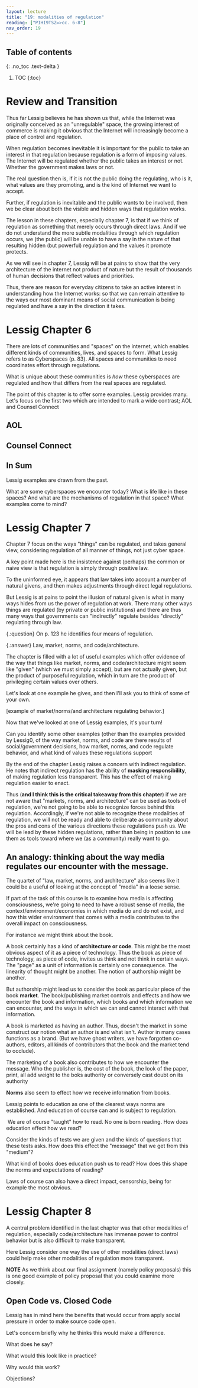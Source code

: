 ```yaml
---
layout: lecture
title: "19: modalities of regulation"
reading: ["PIHI9TSZ=>cc. 6-8"]
nav_order: 19
---
```


## Table of contents
{: .no_toc .text-delta } 
1. TOC 
{:toc}


# Review and Transition

Thus far Lessig believes he has shown us that, while the Internet was originally conceived as an "unregulable" space, the growing interest of commerce is making it obvious that the Internet will increasingly become a place of control and regulation.

When regulation becomes inevitable it is important for the public to take an interest in that regulation because regulation is a form of imposing values. The Internet will be regulated whether the public takes an interest or not. Whether the government makes laws or not. 

The real question then is, if it is not the public doing the regulating, who is it, what values are they promoting, and is the kind of Internet we want to accept. 

Further, if regulation is inevitable and the public wants to be involved, then we be clear about both the visible and hidden ways that regulation works.

The lesson in these chapters, especially chapter 7, is that if we think of regulation as something that merely occurs through direct laws. And if we do not understand the more subtle modalities through which regulation occurs, we (the public) will be unable to have a say in the nature of that resulting hidden (but powerful) regulation and the values it promote protects. 

As we will see in chapter 7, Lessig will be at pains to show that the very architecture of the internet not product of nature but the result of thousands of human decisions that reflect values and priorities. 

Thus, there are reason for everyday citizens to take an active interest in understanding how the Internet works: so that we can remain attentive to the ways our most dominant means of social communication is being regulated and have a say in the direction it takes.


# Lessig Chapter 6

There are lots of communities and "spaces" on the internet, which enables different kinds of communities, lives, and spaces to form. What Lessig refers to as Cyberspaces (p. 83). All spaces and communities to need coordinates effort through regulations. 

What is unique about these communities is *how* these cyberspaces are regulated and how that differs from the real spaces are regulated.

The point of this chapter is to offer some examples. Lessig provides many. Let's focus on the first two which are intended to mark a wide contrast; AOL and Counsel Connect

## AOL

## Counsel Connect

## In Sum

<div class="discussion" markdown="1">

Lessig examples are drawn from the past. 

<span class="respond">What are some cyberspaces we encounter today? What is life like in these spaces? And what are the mechanisms of regulation in that space? What examples come to mind?

</div>

# Lessig Chapter 7

Chapter 7 focus on the ways "things" can be regulated, and takes general view, considering regulation of all manner of things, not just cyber space.

A key point made here is the insistence against (perhaps) the common or naive view is that regulation is simply through positive law.

To the uninformed eye, it appears that law takes into account a number of natural givens, and then makes adjustments through direct legal regulations.

But Lessig is at pains to point the illusion of natural given is what in many ways hides from us the power of regulation at work. There many other ways things are regulated (by private or public institutions) and there are thus many ways that governments can "indirectly" regulate besides "directly" regulating through law.

{.:question} 
On p. 123 he identifies four means of regulation.

{.:answer}
Law, market, norms, and code/architecture.

The chapter is filled with a lot of useful examples which offer evidence of the way that things like market, norms, and code/architecture might seem like "given" (which we must simply accept), but are not actually given, but the product of purposeful regulation, which in turn are the product of privileging certain values over others.

Let's look at one example he gives, and then I'll ask you to think of some of your own.

[example of market/norms/and architecture regulating behavior.]

<div class="discussion" markdown="1">
Now that we've looked at one of Lessig examples, it's your turn!

<span class="respond"> Can you identify some other examples (other than the examples provided by Lessig0, of the way market, norms, and code are there results of social/government decisions, how market, norms, and code regulate behavior, and what kind of values these regulations support

</div>


By the end of the chapter Lessig raises a concern with indirect regulation. He notes that indirect regulation has the ability of **masking responsibility**, of making regulation less transparent. This has the effect of making regulation easier to enact. 

Thus (**and I think this is the critical takeaway from this chapter**) if we are not aware that "markets, norms, and architecture" can be used as tools of regulation, we're not going to be able to recognize forces behind this regulation. Accordingly, if we're not able to recognize these modalities of regulation, we will not be ready and able to deliberate as community about the pros and cons of the various directions these regulations push us. We will be lead by these hidden regulations, rather than being in position to use them as tools toward where we (as a community) really want to go.

## An analogy: thinking about the way media regulates our encounter with the message.

The quartet of "law, market, norms, and architecture" also seems like it could be a useful of looking at the concept of "media" in a loose sense. 

If part of the task of this course is to examine how media is affecting consciousness, we're going to need to have a robust sense of media, the context/environment/economies in which media do and do not exist, and how this wider environment that comes with a media contributes to the overall impact on consciousness.

For instance we might think about the book.

A book certainly has a kind of **architecture or code**. This might be the most obvious aspect of it as a piece of technology. Thus the book as piece of technology, as piece of code, invites us think and not think in certain ways. The "page" as a unit of information is certainly one consequence. The linearity of thought might be another. The notion of authorship might be another.

But authorship might lead us to consider the book as particular piece of the book **market**. The book/publishing market controls and effects and how we encounter the book and information, which books and which information we can encounter, and the ways in which we can and cannot interact with that information.

A book is marketed as having an author. Thus, doesn't the market in some construct our notion what an author is and what isn't. Author in many cases functions as a brand. (But we have ghost writers, we have forgotten co-authors, editors, all kinds of contributors that the book and the market tend to occlude).

The marketing of a book also contributes to how we encounter the message. Who the publisher is, the cost of the book, the look of the paper, print, all add weight to the boks authority or conversely cast doubt on its authority

**Norms** also seem to effect how we receive information from books.

Lessig points to education as one of the clearest ways norms are established. And education of course can and is subject to regulation.

 We are of course "taught" how to read. No one is born reading. How does education effect how we read?

Consider the kinds of tests we are given and the kinds of questions that these tests asks. How does this effect the "message" that we get from this "medium"?

What kind of books does education push us to read? How does this shape the norms and expectations of reading?

Laws of course can also have a direct impact, censorship, being for example the most obvious.

# Lessig Chapter 8

A central problem identified in the last chapter was that other modalities of regulation, especially code/architecture has immense power to control behavior but is also difficult to make transparent. 

Here Lessig consider one way the use of other modalities (direct laws) could help make other modalities of regulation more transparent.

**NOTE** As we think about our final assignment (namely policy proposals) this is one good example of policy proposal that you could examine more closely. 

## Open Code vs. Closed Code

Lessig has in mind here the benefits that would occur from apply social pressure in order to make source code open. 

Let's concern briefly why he thinks this would make a difference.

<div class="discussion" markdown="1">
What does he say?

What would this look like in practice?

Why would this work?

Objections?
</div>




